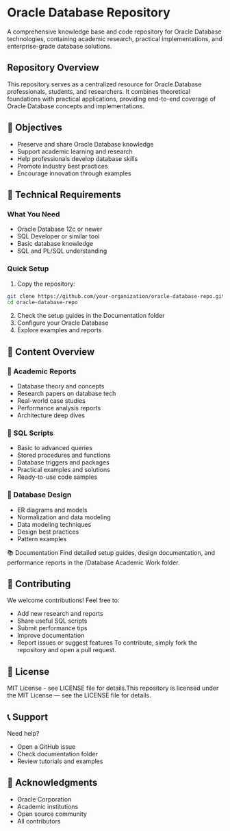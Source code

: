 # Oracle Database Repository

A comprehensive knowledge base and code repository for Oracle Database technologies, containing academic research, practical implementations, and enterprise-grade database solutions.

## Repository Overview

This repository serves as a centralized resource for Oracle Database professionals, students, and researchers. It combines theoretical foundations with practical applications, providing end-to-end coverage of Oracle Database concepts and implementations.

## 🎯 Objectives
- Preserve and share Oracle Database knowledge
- Support academic learning and research
- Help professionals develop database skills
- Promote industry best practices
- Encourage innovation through examples

## 🧰 Technical Requirements

### What You Need
- Oracle Database 12c or newer
- SQL Developer or similar tool
- Basic database knowledge
- SQL and PL/SQL understanding

### Quick Setup
1. Copy the repository:
```bash
git clone https://github.com/your-organization/oracle-database-repo.git
cd oracle-database-repo
```
2. Check the setup guides in the Documentation folder
3. Configure your Oracle Database
4. Explore examples and reports

## 📁 Content Overview
### 📄 Academic Reports
- Database theory and concepts
- Research papers on database tech
- Real-world case studies
- Performance analysis reports
- Architecture deep dives

### 💾 SQL Scripts
- Basic to advanced queries
- Stored procedures and functions
- Database triggers and packages
- Practical examples and solutions
- Ready-to-use code samples

### 🧩 Database Design
- ER diagrams and models
- Normalization and data modeling
- Data modeling techniques
- Design best practices
- Pattern examples

📚 Documentation
Find detailed setup guides, design documentation, and performance reports in the /Database Academic Work folder.

## 🤝 Contributing

We welcome contributions! Feel free to:
- Add new research and reports
- Share useful SQL scripts
- Submit performance tips
- Improve documentation
- Report issues or suggest features
To contribute, simply fork the repository and open a pull request.

## 📄 License

MIT License - see LICENSE file for details.This repository is licensed under the MIT License — see the LICENSE file for details.

## 📞 Support

Need help?
- Open a GitHub issue
- Check documentation folder
- Review tutorials and examples

## 🙏 Acknowledgments

- Oracle Corporation
- Academic institutions
- Open source community
- All contributors
